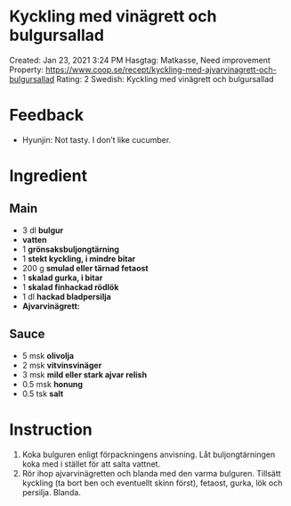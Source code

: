# Kyckling med vinägrett och bulgursallad

Created: Jan 23, 2021 3:24 PM
Hasgtag: Matkasse, Need improvement
Property: https://www.coop.se/recept/kyckling-med-ajvarvinagrett-och-bulgursallad
Rating: 2
Swedish: Kyckling med vinägrett och bulgursallad

# Feedback

- Hyunjin: Not tasty. I don’t like cucumber.

# Ingredient

## Main

- 3 dl **bulgur**
- **vatten**
- 1 **grönsaksbuljongtärning**
- 1 **stekt kyckling, i mindre bitar**
- 200 g **smulad eller tärnad fetaost**
- 1 **skalad gurka, i bitar**
- 1 **skalad finhackad rödlök**
- 1 dl **hackad bladpersilja**
- **Ajvarvinägrett:**

## Sauce

- 5 msk **olivolja**
- 2 msk **vitvinsvinäger**
- 3 msk **mild eller stark ajvar relish**
- 0.5 msk **honung**
- 0.5 tsk **salt**

# Instruction

1. Koka bulguren enligt förpackningens anvisning. Låt buljongtärningen koka med i stället för att salta vattnet.
2. Rör ihop ajvarvinägretten och blanda med den varma bulguren. Tillsätt kyckling (ta bort ben och eventuellt skinn först), fetaost, gurka, lök och persilja. Blanda.